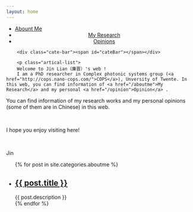 ```yaml
---
layout: home
---
```


<div class="index-content blog">
    <div class="section">
        <ul class="artical-cate">
            <li class="on" style="text-align:left"><a href="/"><span>Abount Me</span></a></li>
            <li style="text-align:center"><a href="/myrearch"><span>My Research</span></a></li>
            <li style="text-align:center"><a href="/opinion"><span>Opinions</span></a></li>
</ul>

        <div class="cate-bar"><span id="cateBar"></span></div>

        <p class="artical-list"> 
        Welcome to Jin Lian（廉晋）'s web ! 
        I am a PhD researcher in Complex photonic systems group (<a href="http://cops.nano-cops.com/">COPS</a>), Unversity of Twente. In this web, you can find information of <a href="/aboutme">My Research</a> and my personal <a href="/opinion">Opinion</a> .  
You can find information of my research works and my personal opinions (some of them are in Chinese) in this web.
        </p>
         <p class="artical-list">
        </p>       
        <p class="artical-list"> 
        I hope you enjoy visiting here! 
        </p>
        <p class="artical-list">
        </p>       
        <p class="artical-list"> 
        Jin </p>
      <ul class="artical-list">
        {% for post in site.categories.aboutme %}
            <li>
                <h2><a href="{{ post.url }}">{{ post.title }}</a></h2>
                <div class="title-desc">{{ post.description }}</div>
            </li>
        {% endfor %}
        </ul> 
    </div>
    <div class="aside">
    </div>
</div>


